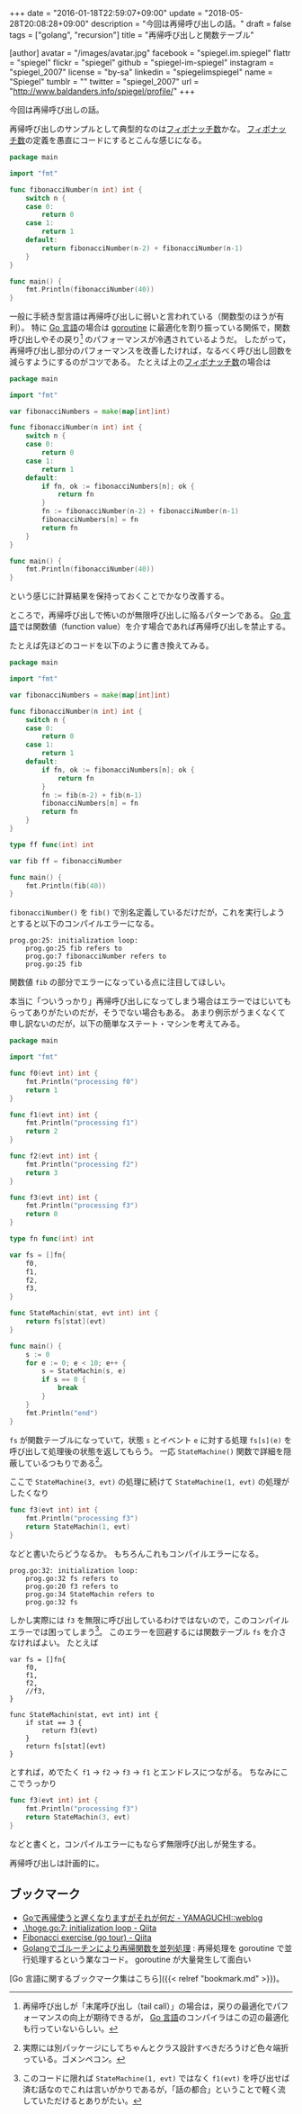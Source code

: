 +++
date = "2016-01-18T22:59:07+09:00"
update = "2018-05-28T20:08:28+09:00"
description = "今回は再帰呼び出しの話。"
draft = false
tags = ["golang", "recursion"]
title = "再帰呼び出しと関数テーブル"

[author]
  avatar = "/images/avatar.jpg"
  facebook = "spiegel.im.spiegel"
  flattr = "spiegel"
  flickr = "spiegel"
  github = "spiegel-im-spiegel"
  instagram = "spiegel_2007"
  license = "by-sa"
  linkedin = "spiegelimspiegel"
  name = "Spiegel"
  tumblr = ""
  twitter = "spiegel_2007"
  url = "http://www.baldanders.info/spiegel/profile/"
+++

今回は再帰呼び出しの話。

再帰呼び出しのサンプルとして典型的なのは[フィボナッチ数]かな。
[フィボナッチ数]の定義を愚直にコードにするとこんな感じになる。

```go
package main

import "fmt"

func fibonacciNumber(n int) int {
    switch n {
    case 0:
        return 0
    case 1:
        return 1
    default:
        return fibonacciNumber(n-2) + fibonacciNumber(n-1)
    }
}

func main() {
    fmt.Println(fibonacciNumber(40))
}
```

一般に手続き型言語は再帰呼び出しに弱いと言われている（関数型のほうが有利）。
特に [Go 言語]の場合は [goroutine] に最適化を割り振っている関係で，関数呼び出しやその戻り[^r] のパフォーマンスが冷遇されているようだ。
したがって，再帰呼び出し部分のパフォーマンスを改善したければ，なるべく呼び出し回数を減らすようにするのがコツである。
たとえば上の[フィボナッチ数]の場合は

[^r]: 再帰呼び出しが「末尾呼び出し（tail call）」の場合は，戻りの最適化でパフォーマンスの向上が期待できるが， [Go 言語]のコンパイラはこの辺の最適化も行っていないらしい。

```go
package main

import "fmt"

var fibonacciNumbers = make(map[int]int)

func fibonacciNumber(n int) int {
    switch n {
    case 0:
        return 0
    case 1:
        return 1
    default:
        if fn, ok := fibonacciNumbers[n]; ok {
            return fn
        }
        fn := fibonacciNumber(n-2) + fibonacciNumber(n-1)
        fibonacciNumbers[n] = fn
        return fn
    }
}

func main() {
    fmt.Println(fibonacciNumber(40))
}
```

という感じに計算結果を保持っておくことでかなり改善する。

ところで，再帰呼び出しで怖いのが無限呼び出しに陥るパターンである。
[Go 言語]では関数値（function value）を介す場合であれば再帰呼び出しを禁止する。

たとえば先ほどのコードを以下のように書き換えてみる。

```go
package main

import "fmt"

var fibonacciNumbers = make(map[int]int)

func fibonacciNumber(n int) int {
    switch n {
    case 0:
        return 0
    case 1:
        return 1
    default:
        if fn, ok := fibonacciNumbers[n]; ok {
            return fn
        }
        fn := fib(n-2) + fib(n-1)
        fibonacciNumbers[n] = fn
        return fn
    }
}

type ff func(int) int

var fib ff = fibonacciNumber

func main() {
    fmt.Println(fib(40))
}
```

`fibonacciNumber()` を `fib()` で別名定義しているだけだが，これを実行しようとすると以下のコンパイルエラーになる。

```
prog.go:25: initialization loop:
    prog.go:25 fib refers to
    prog.go:7 fibonacciNumber refers to
    prog.go:25 fib
```

関数値 `fib` の部分でエラーになっている点に注目してほしい。

本当に「ついうっかり」再帰呼び出しになってしまう場合はエラーではじいてもらってありがたいのだが，そうでない場合もある。
あまり例示がうまくなくて申し訳ないのだが，以下の簡単なステート・マシンを考えてみる。

```go
package main

import "fmt"

func f0(evt int) int {
    fmt.Println("processing f0")
    return 1
}

func f1(evt int) int {
    fmt.Println("processing f1")
    return 2
}

func f2(evt int) int {
    fmt.Println("processing f2")
    return 3
}

func f3(evt int) int {
    fmt.Println("processing f3")
    return 0
}

type fn func(int) int

var fs = []fn{
    f0,
    f1,
    f2,
    f3,
}

func StateMachin(stat, evt int) int {
    return fs[stat](evt)
}

func main() {
    s := 0
    for e := 0; e < 10; e++ {
        s = StateMachin(s, e)
        if s == 0 {
            break
        }
    }
    fmt.Println("end")
}
```

`fs` が関数テーブルになっていて，状態 `s` とイベント `e` に対する処理 `fs[s](e)` を呼び出して処理後の状態を返してもらう。
一応 `StateMachine()` 関数で詳細を隠蔽しているつもりである[^b]。

[^b]: 実際には別パッケージにしてちゃんとクラス設計すべきだろうけど色々端折っている。ゴメンペコン。

ここで `StateMachine(3, evt)` の処理に続けて `StateMachine(1, evt)` の処理がしたくなり

```go
func f3(evt int) int {
    fmt.Println("processing f3")
    return StateMachin(1, evt)
}
```

などと書いたらどうなるか。
もちろんこれもコンパイルエラーになる。

```
prog.go:32: initialization loop:
    prog.go:32 fs refers to
    prog.go:20 f3 refers to
    prog.go:34 StateMachin refers to
    prog.go:32 fs
```

しかし実際には `f3` を無限に呼び出しているわけではないので，このコンパイルエラーでは困ってしまう[^a]。
このエラーを回避するには関数テーブル `fs` を介さなければよい。
たとえば

```
var fs = []fn{
    f0,
    f1,
    f2,
    //f3,
}

func StateMachin(stat, evt int) int {
    if stat == 3 {
        return f3(evt)
    }
    return fs[stat](evt)
}
```

とすれば，めでたく `f1` → `f2` → `f3` → `f1` とエンドレスにつながる。
ちなみにここでうっかり

```go
func f3(evt int) int {
    fmt.Println("processing f3")
    return StateMachin(3, evt)
}
```

などと書くと，コンパイルエラーにもならず無限呼び出しが発生する。

再帰呼び出しは計画的に。

[^a]: このコードに限れば `StateMachine(1, evt)` ではなく `f1(evt)` を呼び出せば済む話なのでこれは言いがかりであるが，「話の都合」ということで軽く流していただけるとありがたい。

## ブックマーク

- [Goで再帰使うと遅くなりますがそれが何だ - YAMAGUCHI::weblog](http://ymotongpoo.hatenablog.com/entry/2015/02/23/165341)
- [.\hoge.go:7: initialization loop - Qiita](http://qiita.com/zetamatta/items/cc0f29441b16d63472ed)
- [Fibonacci exercise (go tour) - Qiita](http://qiita.com/penguin_dream/items/f1bdeb4c621a3e8d8990)
- [Golangでゴルーチンにより再帰関数を並列処理](https://qiita.com/hiroykam/items/fdbb68ea21e5c67b8225) : 再帰処理を goroutine で並行処理するという業なコード。 goroutine が大量発生して面白い

[Go 言語に関するブックマーク集はこちら]({{< relref "bookmark.md" >}})。

[Go 言語]: https://golang.org/ "The Go Programming Language"
[フィボナッチ数]: https://en.wikipedia.org/wiki/Fibonacci_number "Fibonacci number - Wikipedia, the free encyclopedia"
[goroutine]: http://golang.org/ref/spec#Go_statements
